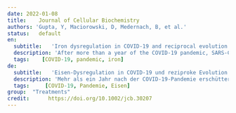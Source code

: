 ```yaml
---
date: 2022-01-08
title:    Journal of Cellular Biochemistry 
authors: 'Gupta, Y, Maciorowski, D, Medernach, B, et al.'
status:   default
en:
  subtitle:   'Iron dysregulation in COVID-19 and reciprocal evolution of SARS-CoV-2: Natura nihil frustra facit'
  description: 'After more than a year of the COVID-19 pandemic, SARS-CoV-2 infection rates with newer variants continue to devastate much of the world. Global healthcare systems are overwhelmed with high positive patient numbers. Silent hypoxia accompanied by rapid deterioration and some cases with septic shock is responsible for COVID-19 mortality in many hospitalized patients. There is an urgent need to further understand the relationships and interplay with human host components during pathogenesis and immune evasion strategies. Currently, acquired immunity through vaccination or prior infection usually provides sufficient protection against the emerging variants of SARS-CoV-2 except Omicron variant requiring recent booster. New strains have shown higher viral loads and greater transmissibility with more severe disease presentations. Notably, COVID-19 has a peculiar prognosis in severe patients with iron dysregulation and hypoxia which is still poorly understood. Studies have shown abnormally low serum iron levels in severe infection but a high iron overload in lung fibrotic tissue. Data from our in-silico structural analysis of the spike protein sequence along with host proteolysis processing suggests that the viral spike protein fragment mimics Hepcidin and is resistant to the major human proteases. This functional spike-derived peptide dubbed “Covidin” thus may be intricately involved with host ferroportin binding and internalization leading to dysregulated host iron metabolism. Here, we propose the possible role of this potentially allogenic mimetic hormone corresponding to severe COVID-19 immunopathology and illustrate that this molecular mimicry is responsible for a major pathway associated with severe disease status. Furthermore, through 3D molecular modeling and docking followed by MD simulation validation, we have unraveled the likely role of Covidin in iron dysregulation in COVID-19 patients. Our meta-analysis suggests the Hepcidin mimetic mechanism is highly conserved among its host range as well as among all new variants to date including Omicron. Extensive analysis of current mutations revealed that new variants are becoming alarmingly more resistant to selective human proteases associated with host defense.'
  tags:    [COVID-19, pandemic, iron]
de: 
  subtitle:   'Eisen-Dysregulation in COVID-19 und reziproke Evolution von SARS-CoV-2: Natura nihil frustra facit'
  description: 'Mehr als ein Jahr nach der COVID-19-Pandemie erschüttern SARS-CoV-2-Infektionsraten mit neueren Varianten weiterhin weite Teile der Welt. Die globalen Gesundheitssysteme sind mit der hohen Zahl positiver Patienten überfordert. Eine stille Hypoxie, die mit einer raschen Verschlechterung der Lebensqualität einhergeht und in einigen Fällen zu einem septischen Schock führt, ist für die COVID-19-Sterblichkeit bei vielen Krankenhauspatienten verantwortlich. Es besteht ein dringender Bedarf, die Beziehungen und das Zusammenspiel mit Komponenten des menschlichen Wirts während der Pathogenese und der Strategien zur Immunumgehung besser zu verstehen. Gegenwärtig bietet die durch Impfung oder frühere Infektion erworbene Immunität in der Regel einen ausreichenden Schutz gegen die neu auftretenden Varianten von SARS-CoV-2, mit Ausnahme der Omicron-Variante, die eine kürzliche Auffrischung erfordert. Neue Stämme haben eine höhere Viruslast und eine größere Übertragbarkeit mit schwereren Krankheitsverläufen gezeigt. Vor allem COVID-19 hat eine besondere Prognose bei schweren Patienten mit Eisenmangel und Hypoxie, die noch nicht ausreichend erforscht ist. Studien haben abnorm niedrige Serumeisenspiegel bei schweren Infektionen, aber eine hohe Eisenüberladung im fibrotischen Lungengewebe gezeigt. Daten aus unserer In-silico-Strukturanalyse der Spike-Proteinsequenz und der Verarbeitung durch die Wirtsproteolyse deuten darauf hin, dass das virale Spike-Proteinfragment Hepcidin imitiert und gegen die wichtigsten menschlichen Proteasen resistent ist. Dieses funktionelle Spike-Peptid, das als "Covidin" bezeichnet wird, könnte daher eng mit der Ferroportin-Bindung und Internalisierung des Wirts verbunden sein, was zu einem gestörten Eisenstoffwechsel des Wirts führt. Hier schlagen wir die mögliche Rolle dieses potenziell allogenen mimetischen Hormons vor, das mit der schweren COVID-19-Immunpathologie korrespondiert, und zeigen, dass diese molekulare Mimikry für einen wichtigen Weg verantwortlich ist, der mit dem schweren Krankheitsstatus verbunden ist. Darüber hinaus haben wir durch 3D-Molekülmodellierung und Docking, gefolgt von MD-Simulationsvalidierung, die wahrscheinliche Rolle von Covidin bei der Eisen-Dysregulation bei COVID-19-Patienten entschlüsselt. Unsere Meta-Analyse deutet darauf hin, dass der mimetische Mechanismus von Hepcidin sowohl in seinem Wirtsspektrum als auch bei allen neuen Varianten, einschließlich Omicron, hoch konserviert ist. Eine umfassende Analyse der aktuellen Mutationen ergab, dass neue Varianten in alarmierender Weise immer resistenter gegen selektive menschliche Proteasen werden, die mit der Wirtsabwehr in Verbindung stehen.'
  tags:     [COVID-19, Pandemie, Eisen]
group:  "Treatments"
credit:      https://doi.org/10.1002/jcb.30207
---
```

